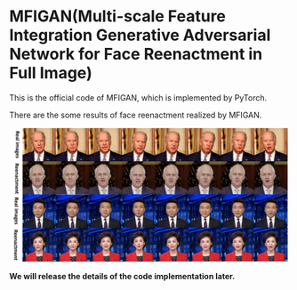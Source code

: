 # MFIGAN(Multi-scale Feature Integration Generative Adversarial Network for Face Reenactment in Full Image)
This is the official code of MFIGAN, which is implemented by PyTorch.

There are the some results of face reenactment realized by MFIGAN.

![image](https://github.com/LanGuipeng/MFIGAN/blob/main/results.jpg)

**We will release the details of the code implementation later.**

